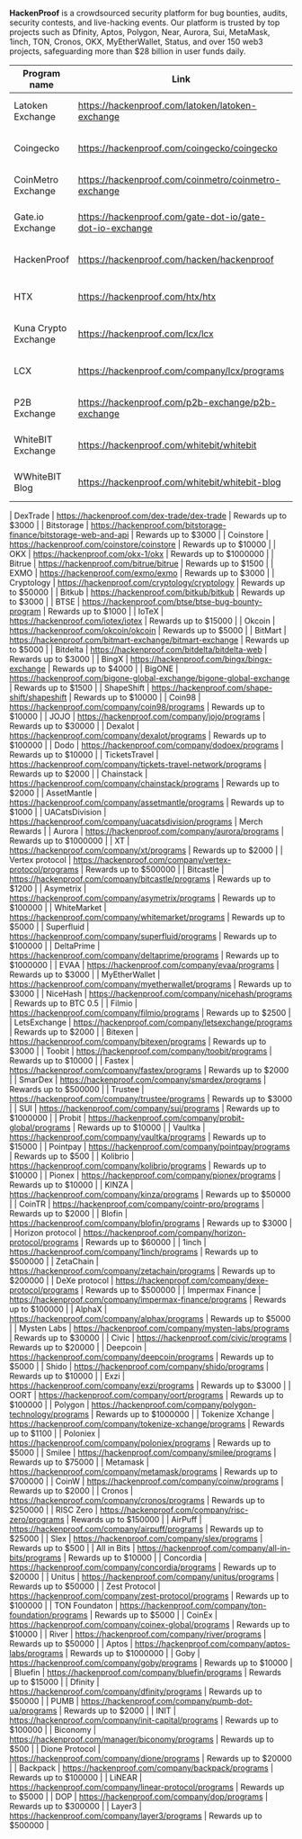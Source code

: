 **HackenProof** is a crowdsourced security platform for bug bounties, audits, security contests, and live-hacking events. Our platform is trusted by top projects such as Dfinity, Aptos, Polygon, Near, Aurora, Sui, MetaMask, 1inch, TON, Cronos, OKX, MyEtherWallet, Status, and over 150 web3 projects, safeguarding more than $28 billion in user funds daily.



| Program name  | Link                                            | Reward                  |
| ------------- | ------------------------------------------------|-------------------------|
|	Latoken Exchange	|	https://hackenproof.com/latoken/latoken-exchange	|	Rewards up to $1500	|
|	Coingecko	|	https://hackenproof.com/coingecko/coingecko	|	Rewards up to $1500	|
|	CoinMetro Exchange	|	https://hackenproof.com/coinmetro/coinmetro-exchange	|	Rewards up to $3000	|
|	Gate.io Exchange	|	https://hackenproof.com/gate-dot-io/gate-dot-io-exchange	|	Rewards up to $5000	|
|	HackenProof	|	https://hackenproof.com/hacken/hackenproof	|	Rewards up to $1500	|
|	HTX	|	https://hackenproof.com/htx/htx	|	Rewards up to $100000	|
|	Kuna Crypto Exchange	|	https://hackenproof.com/lcx/lcx	|	Rewards up to $5000	|
|	LCX	|	https://hackenproof.com/company/lcx/programs	|	Rewards up to $3000	|
|	P2B Exchange	|	https://hackenproof.com/p2b-exchange/p2b-exchange	|	Rewards up to $1000	|
|	WhiteBIT Exchange	|	https://hackenproof.com/whitebit/whitebit	|	Rewards up to $10000	|
|	WWhiteBIT Blog	|	https://hackenproof.com/whitebit/whitebit-blog	|	Rewards up to $10000	|




|	DexTrade	|	https://hackenproof.com/dex-trade/dex-trade	|	Rewards up to $3000	|
|	Bitstorage	|	https://hackenproof.com/bitstorage-finance/bitstorage-web-and-api	|	Rewards up to $3000	|
|	Coinstore	|	https://hackenproof.com/coinstore/coinstore	|	Rewards up to $10000	|
|	OKX	|	https://hackenproof.com/okx-1/okx	|	Rewards up to $1000000	|
|	Bitrue	|	https://hackenproof.com/bitrue/bitrue	|	Rewards up to $1500	|
|	EXMO	|	https://hackenproof.com/exmo/exmo	|	Rewards up to $3000	|
|	Cryptology	|	https://hackenproof.com/cryptology/cryptology	|	Rewards up to $50000	|
|	Bitkub	|	https://hackenproof.com/bitkub/bitkub	|	Rewards up to $3000	|
|	BTSE	|	https://hackenproof.com/btse/btse-bug-bounty-program	|	Rewards up to $1000	|
|	IoTeX	|	https://hackenproof.com/iotex/iotex	|	Rewards up to $15000	|
|	Okcoin	|	https://hackenproof.com/okcoin/okcoin	|	Rewards up to $5000	|
|	BitMart	|	https://hackenproof.com/bitmart-exchange/bitmart-exchange	|	Rewards up to $5000	|
|	Bitdelta	|	https://hackenproof.com/bitdelta/bitdelta-web	|	Rewards up to $3000	|
|	BingX	|	https://hackenproof.com/bingx/bingx-exchange	|	Rewards up to $4000	|
|	BigONE	|	https://hackenproof.com/bigone-global-exchange/bigone-global-exchange	|	Rewards up to $1500	|
|	ShapeShift	|	https://hackenproof.com/shape-shift/shapeshift	|	Rewards up to $10000	|
|	Coin98	|	https://hackenproof.com/company/coin98/programs	|	Rewards up to $10000	|
|	JOJO	|	https://hackenproof.com/company/jojo/programs	|	Rewards up to $30000	|
|	Dexalot	|	https://hackenproof.com/company/dexalot/programs	|	Rewards up to $100000	|
|	Dodo	|	https://hackenproof.com/company/dodoex/programs	|	Rewards up to $10000	|
|	TicketsTravel	|	https://hackenproof.com/company/tickets-travel-network/programs	|	Rewards up to $2000	|
|	Chainstack	|	https://hackenproof.com/company/chainstack/programs	|	Rewards up to $2000	|
|	AssetMantle	|	https://hackenproof.com/company/assetmantle/programs	|	Rewards up to $1000	|
|	UACatsDivision	|	https://hackenproof.com/company/uacatsdivision/programs	|	Merch Rewards	|
|	Aurora	|	https://hackenproof.com/company/aurora/programs	|	Rewards up to $1000000	|
|	XT	|	https://hackenproof.com/company/xt/programs	|	Rewards up to $2000	|
|	Vertex protocol	|	https://hackenproof.com/company/vertex-protocol/programs	|	Rewards up to $500000	|
|	Bitcastle	|	https://hackenproof.com/company/bitcastle/programs	|	Rewards up to $1200	|
|	Asymetrix	|	https://hackenproof.com/company/asymetrix/programs	|	Rewards up to $100000	|
|	WhiteMarket	|	https://hackenproof.com/company/whitemarket/programs	|	Rewards up to $5000	|
|	Superfluid	|	https://hackenproof.com/company/superfluid/programs	|	Rewards up to $100000	|
|	DeltaPrime	|	https://hackenproof.com/company/deltaprime/programs	|	Rewards up to $1000000	|
|	EVAA	|	https://hackenproof.com/company/evaa/programs	|	Rewards up to $3000	|
|	MyEtherWallet	|	https://hackenproof.com/company/myetherwallet/programs	|	Rewards up to $3000	|
|	NiceHash	|	https://hackenproof.com/company/nicehash/programs	|	Rewards up to BTC 0.5	|
|	Filmio	|	https://hackenproof.com/company/filmio/programs	|	Rewards up to $2500	|
|	LetsExchange	|	https://hackenproof.com/company/letsexchange/programs	|	Rewards up to $2000	|
|	Bitexen	|	https://hackenproof.com/company/bitexen/programs	|	Rewards up to $3000	|
|	Toobit	|	https://hackenproof.com/company/toobit/programs	|	Rewards up to $10000	|
|	Fastex	|	https://hackenproof.com/company/fastex/programs	|	Rewards up to $2000	|
|	SmarDex	|	https://hackenproof.com/company/smardex/programs	|	Rewards up to $500000	|
|	Trustee	|	https://hackenproof.com/company/trustee/programs	|	Rewards up to $3000	|
|	SUI	|	https://hackenproof.com/company/sui/programs	|	Rewards up to $1000000	|
|	Probit	|	https://hackenproof.com/company/probit-global/programs	|	Rewards up to $10000	|
|	Vaultka	|	https://hackenproof.com/company/vaultka/programs	|	Rewards up to $15000	|
|	Pointpay	|	https://hackenproof.com/company/pointpay/programs	|	Rewards up to $500	|
|	Kolibrio	|	https://hackenproof.com/company/kolibrio/programs	|	Rewards up to $10000	|
|	Pionex	|	https://hackenproof.com/company/pionex/programs	|	Rewards up to $10000	|
|	KINZA	|	https://hackenproof.com/company/kinza/programs	|	Rewards up to $50000	|
|	CoinTR	|	https://hackenproof.com/company/cointr-pro/programs	|	Rewards up to $2000	|
|	Blofin	|	https://hackenproof.com/company/blofin/programs	|	Rewards up to $3000	|
|	Horizon protocol	|	https://hackenproof.com/company/horizon-protocol/programs	|	Rewards up to $60000	|
|	1inch	|	https://hackenproof.com/company/1inch/programs	|	Rewards up to $500000	|
|	ZetaChain	|	https://hackenproof.com/company/zetachain/programs	|	Rewards up to $200000	|
|	DeXe protocol	|	https://hackenproof.com/company/dexe-protocol/programs	|	Rewards up to $500000	|
|	Impermax Finance	|	https://hackenproof.com/company/impermax-finance/programs	|	Rewards up to $100000	|
|	AlphaX	|	https://hackenproof.com/company/alphax/programs	|	Rewards up to $5000	|
|	Mysten Labs	|	https://hackenproof.com/company/mysten-labs/programs	|	Rewards up to $30000	|
|	Civic 	|	https://hackenproof.com/civic/programs	|	Rewards up to $20000	|
|	Deepcoin	|	https://hackenproof.com/company/deepcoin/programs	|	Rewards up to $5000	|
|	Shido	|	https://hackenproof.com/company/shido/programs	|	Rewards up to $10000	|
|	Exzi	|	https://hackenproof.com/company/exzi/programs	|	Rewards up to $3000	|
|	OORT	|	https://hackenproof.com/company/oort/programs	|	Rewards up to $100000	|
|	Polygon	|	https://hackenproof.com/company/polygon-technology/programs	|	Rewards up to $1000000	|
|	Tokenize Xchange	|	https://hackenproof.com/company/tokenize-xchange/programs	|	Rewards up to $1100	|
|	Poloniex	|	https://hackenproof.com/company/poloniex/programs	|	Rewards up to $5000	|
|	Smilee	|	https://hackenproof.com/company/smilee/programs	|	Rewards up to $75000	|
|	Metamask	|	https://hackenproof.com/company/metamask/programs	|	Rewards up to $700000	|
|	CoinW	|	https://hackenproof.com/company/coinw/programs	|	Rewards up to $2000	|
|	Cronos	|	https://hackenproof.com/company/cronos/programs	|	Rewards up to $250000	|
|	RISC Zero	|	https://hackenproof.com/company/risc-zero/programs	|	Rewards up to $150000	|
|	AirPuff	|	https://hackenproof.com/company/airpuff/programs	|	Rewards up to $25000	|
|	Slex	|	https://hackenproof.com/company/slex/programs	|	Rewards up to $500	|
|	All in Bits	|	https://hackenproof.com/company/all-in-bits/programs	|	Rewards up to $10000	|
|	Concordia	|	https://hackenproof.com/company/concordia/programs	|	Rewards up to $20000	|
|	Unitus	|	https://hackenproof.com/company/unitus/programs	|	Rewards up to $50000	|
|	Zest Protocol	|	https://hackenproof.com/company/zest-protocol/programs	|	Rewards up to $100000	|
|	TON Foundaton	|	https://hackenproof.com/company/ton-foundation/programs	|	Rewards up to $5000	|
|	CoinEx	|	https://hackenproof.com/company/coinex-global/programs	|	Rewards up to $10000	|
|	River	|	https://hackenproof.com/company/river/programs	|	Rewards up to $50000	|
|	Aptos	|	https://hackenproof.com/company/aptos-labs/programs	|	Rewards up to $1000000	|
|	Goby	|	https://hackenproof.com/company/goby/programs	|	Rewards up to $10000	|
|	Bluefin	|	https://hackenproof.com/company/bluefin/programs	|	Rewards up to $15000	|
|	Dfinity	|	https://hackenproof.com/company/dfinity/programs	|	Rewards up to $50000	|
|	PUMB	|	https://hackenproof.com/company/pumb-dot-ua/programs	|	Rewards up to $2000	|
|	INIT	|	https://hackenproof.com/company/init-capital/programs	|	Rewards up to $100000	|
|	Biconomy	|	https://hackenproof.com/manager/biconomy/programs	|	Rewards up to $500	|
|	Dione Protocol	|	https://hackenproof.com/company/dione/programs	|	Rewards up to $20000	|
|	Backpack	|	https://hackenproof.com/company/backpack/programs	|	Rewards up to $100000	|
|	LiNEAR	|	https://hackenproof.com/company/linear-protocol/programs	|	Rewards up to $5000	|
|	DOP	|	https://hackenproof.com/company/dop/programs	|	Rewards up to $300000	|
|	Layer3	|	https://hackenproof.com/company/layer3/programs	|	Rewards up to $500000	|



